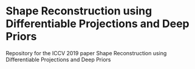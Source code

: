 # Shape Reconstruction using Differentiable Projections and Deep Priors
Repository for the ICCV 2019 paper Shape Reconstruction using Differentiable Projections and Deep Priors

